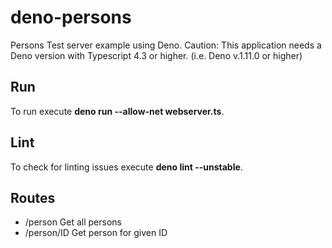 # deno-persons
Persons Test server example using Deno. Caution: This application needs a Deno version with Typescript 4.3 or higher. (i.e. Deno v.1.11.0 or higher)

## Run
To run execute **deno run --allow-net  webserver.ts**.

## Lint
To check for linting issues execute **deno lint --unstable**.

## Routes
* /person Get all persons
* /person/ID Get person for given ID
